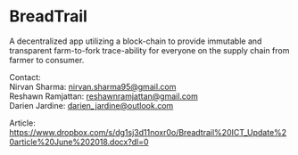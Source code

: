 # BreadTrail

A decentralized app utilizing a block-chain to provide immutable and transparent
farm-to-fork trace-ability for everyone on the supply chain from farmer
to consumer.


Contact:  
Nirvan Sharma: nirvan.sharma95@gmail.com  
Reshawn Ramjattan: reshawnramjattan@gmail.com  
Darien Jardine: darien_jardine@outlook.com  

Article:
https://www.dropbox.com/s/dg1sj3d11noxr0o/Breadtrail%20ICT_Update%20article%20June%202018.docx?dl=0
